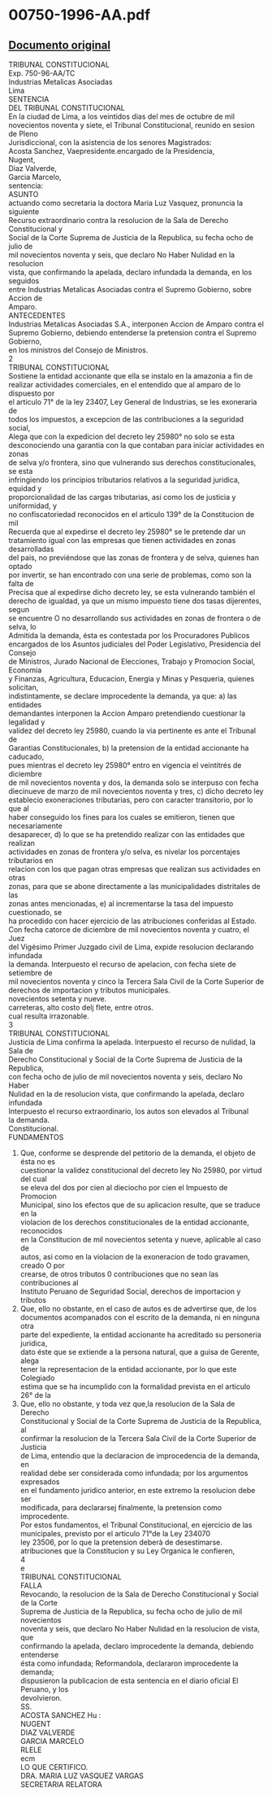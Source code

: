
00750-1996-AA.pdf
=================
  
[Documento original](https://tc.gob.pe/jurisprudencia/1997/00750-1996-AA.pdf)  
---  
TRIBUNAL CONSTITUCIONAL  
Exp. 750-96-AA/TC  
Industrias Metalicas Asociadas  
Lima  
SENTENCIA  
DEL TRIBUNAL CONSTITUCIONAL  
En la ciudad de Lima, a los veintidos dias del mes de octubre de mil  
novecientos noventa y siete, el Tribunal Constitucional, reunido en sesion de Pleno  
Jurisdiccional, con la asistencia de los senores Magistrados:  
Acosta Sanchez, Vaepresidente.encargado de la Presidencia,  
Nugent,  
Diaz Valverde,  
Garcia Marcelo,  
sentencia:  
ASUNTO  
actuando como secretaria la doctora Maria Luz Vasquez, pronuncia la siguiente  
Recurso extraordinario contra la resolucion de la Sala de Derecho Constitucional y  
Social de la Corte Suprema de Justicia de la Republica, su fecha ocho de julio de  
mil novecientos noventa y seis, que declaro No Haber Nulidad en la resolucion  
vista, que confirmando la apelada, declaro infundada la demanda, en los seguidos  
entre Industrias Metalicas Asociadas contra el Supremo Gobierno, sobre Accion de  
Amparo.  
ANTECEDENTES  
Industrias Metalicas Asociadas S.A., interponen Accion de Amparo contra el  
Supremo Gobierno, debiendo entenderse la pretension contra el Supremo Gobierno,  
en los ministros del Consejo de Ministros.  
2  
TRIBUNAL CONSTITUCIONAL  
Sostiene la entidad accionante que ella se instalo en la amazonia a fin de  
realizar actividades comerciales, en el entendido que al amparo de lo dispuesto por  
el articulo 71° de la ley 23407, Ley General de Industrias, se les exoneraria de  
todos los impuestos, a excepcion de las contribuciones a la seguridad social,  
Alega que con la expedicion del decreto ley 25980° no solo se esta  
desconociendo una garantia con la que contaban para iniciar actividades en zonas  
de selva y/o frontera, sino que vulnerando sus derechos constitucionales, se esta  
infringiendo los principios tributarios relativos a la seguridad juridica, equidad y  
proporcionalidad de las cargas tributarias, asi como los de justicia y uniformidad, y  
no confiscatoriedad reconocidos en el articulo 139° de la Constitucion de mil  
Recuerda que al expedirse el decreto ley 25980° se le pretende dar un  
tratamiento igual con las empresas que tienen actividades en zonas desarrolladas  
del pais, no previéndose que las zonas de frontera y de selva, quienes han optado  
por invertir, se han encontrado con una serie de problemas, como son la falta de  
Precisa que al expedirse dicho decreto ley, se esta vulnerando también el  
derecho de igualdad, ya que un mismo impuesto tiene dos tasas dijerentes, segun  
se encuentre O no desarrollando sus actividades en zonas de frontera o de selva, lo  
Admitida la demanda, ésta es contestada por los Procuradores Publicos  
encargados de los Asuntos judiciales del Poder Legislativo, Presidencia del Consejo  
de Ministros, Jurado Nacional de Elecciones, Trabajo y Promocion Social, Economia  
y Finanzas, Agricultura, Educacion, Energia y Minas y Pesqueria, quienes solicitan,  
indistintamente, se declare improcedente la demanda, ya que: a) las entidades  
demandantes interponen la Accion Amparo pretendiendo cuestionar la legalidad y  
validez del decreto ley 25980, cuando la via pertinente es ante el Tribunal de  
Garantias Constitucionales, b) la pretension de la entidad accionante ha caducado,  
pues mientras el decreto ley 25980° entro en vigencia el veintitrés de diciembre  
de mil novecientos noventa y dos, la demanda solo se interpuso con fecha  
diecinueve de marzo de mil novecientos noventa y tres, c) dicho decreto ley  
establecio exoneraciones tributarias, pero con caracter transitorio, por lo que al  
haber conseguido los fines para los cuales se emitieron, tienen que necesariamente  
desaparecer, d) lo que se ha pretendido realizar con las entidades que realizan  
actividades en zonas de frontera y/o selva, es nivelar los porcentajes tributarios en  
relacion con los que pagan otras empresas que realizan sus actividades en otras  
zonas, para que se abone directamente a las municipalidades distritales de las  
zonas antes mencionadas, e) al incrementarse la tasa del impuesto cuestionado, se  
ha procedido con hacer ejercicio de las atribuciones conferidas al Estado.  
Con fecha catorce de diciembre de mil novecientos noventa y cuatro, el Juez  
del Vigésimo Primer Juzgado civil de Lima, expide resolucion declarando infundada  
la demanda. Interpuesto el recurso de apelacion, con fecha siete de setiembre de  
mil novecientos noventa y cinco la Tercera Sala Civil de la Corte Superior de  
derechos de importacion y tributos municipales.  
novecientos setenta y nueve.  
carreteras, alto costo delj flete, entre otros.  
cual resulta irrazonable.  
3  
TRIBUNAL CONSTITUCIONAL  
Justicia de Lima confirma la apelada. Interpuesto el recurso de nulidad, la Sala de  
Derecho Constitucional y Social de la Corte Suprema de Justicia de la Republica,  
con fecha ocho de julio de mil novecientos noventa y seis, declaro No Haber  
Nulidad en la de resolucion vista, que confirmando la apelada, declaro infundada  
Interpuesto el recurso extraordinario, los autos son elevados al Tribunal  
la demanda.  
Constitucional.  
FUNDAMENTOS  
1. Que, conforme se desprende del petitorio de la demanda, el objeto de ésta no es  
cuestionar la validez constitucional del decreto ley No 25980, por virtud del cual  
se eleva del dos por cien al dieciocho por cien el Impuesto de Promocion  
Municipal, sino los efectos que de su aplicacion resulte, que se traduce en la  
violacion de los derechos constitucionales de la entidad accionante, reconocidos  
en la Constitucion de mil novecientos setenta y nueve, aplicable al caso de  
autos, asi como en la violacion de la exoneracion de todo gravamen, creado O por  
crearse, de otros tributos 0 contribuciones que no sean las contribuciones al  
Instituto Peruano de Seguridad Social, derechos de importacion y tributos  
2. Que, ello no obstante, en el caso de autos es de advertirse que, de los  
documentos acompanados con el escrito de la demanda, ni en ninguna otra  
parte del expediente, la entidad accionante ha acreditado su personeria juridica,  
dato éste que se extiende a la persona natural, que a guisa de Gerente, alega  
tener la representacion de la entidad accionante, por lo que este Colegiado  
estima que se ha incumplido con la formalidad prevista en el articulo 26° de la  
3. Que, ello no obstante, y toda vez que,la resolucion de la Sala de Derecho  
Constitucional y Social de la Corte Suprema de Justicia de la Republica, al  
confirmar la resolucion de la Tercera Sala Civil de la Corte Superior de Justicia  
de Lima, entendio que la declaracion de improcedencia de la demanda, en  
realidad debe ser considerada como infundada; por los argumentos expresados  
en el fundamento juridico anterior, en este extremo la resolucion debe ser  
modificada, para declararsej finalmente, la pretension como improcedente.  
Por estos fundamentos, el Tribunal Constitucional, en ejercicio de las  
municipales, previsto por el articulo 71°de la Ley 234070  
ley 23506, por lo que la pretension deberà de desestimarse.  
atribuciones que la Constitucion y su Ley Organica le confieren,  
4  
e  
TRIBUNAL CONSTITUCIONAL  
FALLA  
Revocando, la resolucion de la Sala de Derecho Constitucional y Social de la Corte  
Suprema de Justicia de la Republica, su fecha ocho de julio de mil novecientos  
noventa y seis, que declaro No Haber Nulidad en la resolucion de vista, que  
confirmando la apelada, declaro improcedente la demanda, debiendo entenderse  
ésta como infundada; Reformandola, declararon improcedente la demanda;  
dispusieron la publicacion de esta sentencia en el diario oficial El Peruano, y los  
devolvieron.  
SS.  
ACOSTA SANCHEZ Hu :  
NUGENT  
DIAZ VALVERDE  
GARCIA MARCELO  
RLELE  
ecm  
LO QUE CERTIFICO.  
DRA. MARIA LUZ VASQUEZ VARGAS  
SECRETARIA RELATORA